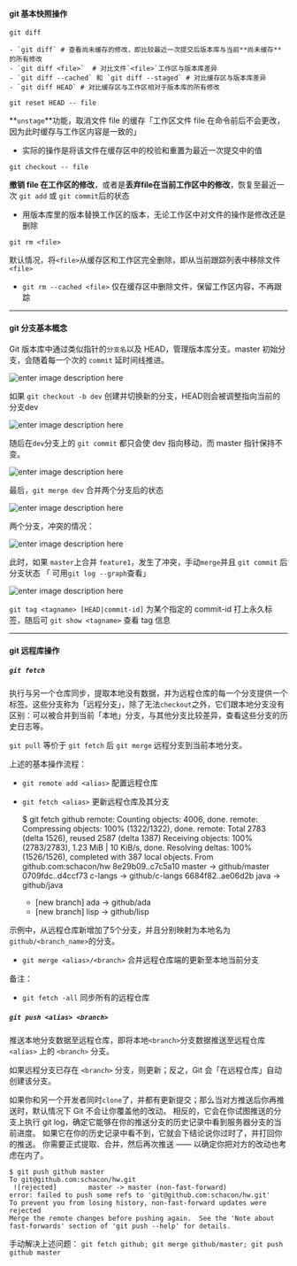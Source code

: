 
#### git 基本快照操作

`git diff`

	- `git diff` # 查看尚未缓存的修改，即比较最近一次提交后版本库与当前**尚未缓存**的所有修改 
	- `git diff <file>`  # 对比文件`<file>`工作区与版本库差异
	- `git diff --cached` 和 `git diff --staged` # 对比缓存区与版本库差异 
	- `git diff HEAD` # 对比缓存区与工作区相对于版本库的所有修改

`git reset HEAD -- file`

**`unstage`**功能，取消文件 file 的缓存「工作区文件 file 在命令前后不会更改，因为此时缓存与工作区内容是一致的」

* 实际的操作是将该文件在缓存区中的校验和重置为最近一次提交中的值

`git checkout -- file`

**撤销 file 在工作区的修改**，或者是**丢弃file在当前工作区中的修改**，恢复至最近一次 `git add` 或 `git commit`后的状态

* 用版本库里的版本替换工作区的版本，无论工作区中对文件的操作是修改还是删除

`git rm <file>`

默认情况，将`<file>`从缓存区和工作区完全删除，即从当前跟踪列表中移除文件`<file>`

* `git rm --cached <file>` 仅在缓存区中删除文件，保留工作区内容，不再跟踪

---

#### git 分支基本概念

Git 版本库中通过类似指针的`分支名`以及 HEAD，管理版本库分支。master 初始分支，会随着每一个次的 `commit` 延时间线推进。

![enter image description here](http://www.liaoxuefeng.com/files/attachments/0013849087937492135fbf4bbd24dfcbc18349a8a59d36d000/0)

如果 `git checkout -b dev` 创建并切换新的分支，HEAD则会被调整指向当前的分支dev 

![enter image description here](http://www.liaoxuefeng.com/files/attachments/001384908811773187a597e2d844eefb11f5cf5d56135ca000/0)

随后在`dev`分支上的 `git commit` 都只会使 dev 指向移动，而 master 指针保持不变。

![enter image description here](http://www.liaoxuefeng.com/files/attachments/0013849088235627813efe7649b4f008900e5365bb72323000/0)

最后，`git merge dev` 合并两个分支后的状态

![enter image description here](http://www.liaoxuefeng.com/files/attachments/00138490883510324231a837e5d4aee844d3e4692ba50f5000/0)

两个分支，冲突的情况：

![enter image description here](http://www.liaoxuefeng.com/files/attachments/001384909115478645b93e2b5ae4dc78da049a0d1704a41000/0)

此时，如果 `master`上合并 `feature1`，发生了冲突，手动`merge`并且 `git commit` 后分支状态 「 可用`git log --graph`查看」

![enter image description here](http://www.liaoxuefeng.com/files/attachments/00138490913052149c4b2cd9702422aa387ac024943921b000/0)


`git tag <tagname> [HEAD|commit-id]`
为某个指定的 commit-id 打上永久标签，随后可 `git show <tagname>` 查看 tag 信息

---

#### git 远程库操作

##### `git fetch` 
执行与另一个仓库同步，提取本地没有数据，并为远程仓库的每一个分支提供一个标签。这些分支称为「远程分支」，除了无法`checkout`之外，它们跟本地分支没有区别：可以被合并到当前「本地」分支，与其他分支比较差异，查看这些分支的历史日志等。

`git pull` 等价于 `git fetch` 后 `git merge` 远程分支到当前本地分支。

上述的基本操作流程：

- `git remote add <alias>` 配置远程仓库
- `git fetch <alias>` 更新远程仓库及其分支

	$ git fetch github
	remote: Counting objects: 4006, done.
	remote: Compressing objects: 100% (1322/1322), done.
	remote: Total 2783 (delta 1526), reused 2587 (delta 1387)
	Receiving objects: 100% (2783/2783), 1.23 MiB | 10 KiB/s, done.
	Resolving deltas: 100% (1526/1526), completed with 387 local objects.
	From github.com:schacon/hw
	   8e29b09..c7c5a10  master     -> github/master
	   0709fdc..d4ccf73  c-langs    -> github/c-langs
	   6684f82..ae06d2b  java       -> github/java
	 * [new branch]      ada        -> github/ada
	 * [new branch]      lisp       -> github/lisp

示例中，从远程仓库新增加了5个分支，并且分别映射为本地名为`github/<branch_name>`的分支。

- `git merge <alias>/<branch>` 合并远程仓库端的更新至本地当前分支

备注：

- `git fetch -all` 同步所有的远程仓库


##### `git push <alias> <branch>` 

推送本地分支数据至远程仓库，即将本地`<branch>`分支数据推送至远程仓库 `<alias>` 上的 `<branch>` 分支。

如果远程分支已存在 `<branch>` 分支，则更新；反之，Git 会「在远程仓库」自动创建该分支。

如果你和另一个开发者同时`clone`了，并都有更新提交；那么当对方推送后你再推送时，默认情况下 Git 不会让你覆盖他的改动。 相反的，它会在你试图推送的分支上执行 git log，确定它能够在你的推送分支的历史记录中看到服务器分支的当前进度。 如果它在你的历史记录中看不到，它就会下结论说你过时了，并打回你的推送。 你需要正式提取、合并，然后再次推送 —— 以确定你把对方的改动也考虑在内了。

	$ git push github master
	To git@github.com:schacon/hw.git
	 ![rejected]        master -> master (non-fast-forward)
	error: failed to push some refs to 'git@github.com:schacon/hw.git'
	To prevent you from losing history, non-fast-forward updates were rejected
	Merge the remote changes before pushing again.  See the 'Note about
	fast-forwards' section of 'git push --help' for details.

手动解决上述问题： `git fetch github; git merge github/master; git push github master`